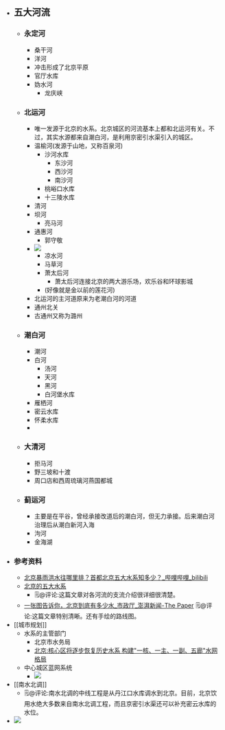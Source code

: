 - ## 五大河流
    - ### 永定河
        - 桑干河
        - 洋河
        - 冲击形成了北京平原
        - 官厅水库
        - 妫水河
            - 龙庆峡
    - ### 北运河
        - 唯一发源于北京的水系。北京城区的河流基本上都和北运河有关。不过，其实水源都来自潮白河，是利用京密引水渠引入的城区。
        - 温榆河(发源于山地，又称百泉河)
            - 沙河水库
                - 东沙河
                - 西沙河
                - 南沙河
            - 桃峪口水库
            - 十三陵水库
        - 清河
        - 坝河
            - 亮马河
        - 通惠河
            - 郭守敬
        - ![](https://firebasestorage.googleapis.com/v0/b/firescript-577a2.appspot.com/o/imgs%2Fapp%2Fxinyiheng%2FBWgnIrA4_s.png?alt=media&token=214a17d5-adf2-4b7f-ad73-34fa937186be)
            - 凉水河
            - 马草河
            - 萧太后河
                - 萧太后河连接北京的两大游乐场，欢乐谷和环球影城
            - (好像就是金以前的莲花河)
        - 北运河的主河道原来为老潮白河的河道
        - 通州北关
        - 古通州又称为潞州
    - ### 潮白河
        - 潮河
        - 白河
            - 汤河
            - 天河
            - 黑河
            - 白河堡水库
        - 雁栖河
        - 密云水库
        - 怀柔水库
        - 
    - ### 大清河
        - 拒马河
        - 野三坡和十渡
        - 周口店和西周琉璃河燕国都城
    - ### 蓟运河
        - 主要是在平谷，曾经承接改道后的潮白河，但无力承接。后来潮白河治理后从潮白新河入海
        - 泃河
        - 金海湖
- ### 参考资料
    - [北京暴雨洪水往哪里排？首都北京五大水系知多少？_哔哩哔哩_bilibili](https://www.bilibili.com/video/BV1db4y1U7HP/?spm_id_from=333.999.0.0&vd_source=3d8ccab137cc879b5f9cbc14d68843ab)
    - [北京的五大水系](https://ny.zdline.cn/h5/article/detail.do?artId=133042)
        - 🗒@评论:这篇文章对各河流的支流介绍很详细很清楚。
    - [一张图告诉你，北京到底有多少水_市政厅_澎湃新闻-The Paper](https://app.yinxiang.com/shard/s63/nl/13797828/65581cae-4827-46cb-8a9c-08828e88b7b4) 
🗒@评论:这篇文章特别清晰。还有手绘的路线图。
- [[城市规划]]
    - 水系的主管部门
        - 北京市水务局
        - [北京:核心区将逐步恢复历史水系 构建"一核、一主、一副、五廊"水网格局](http://bj.people.com.cn/n2/2022/1110/c82846-40188707.html)
    - 中心城区蓝网系统
        - ![](https://firebasestorage.googleapis.com/v0/b/firescript-577a2.appspot.com/o/imgs%2Fapp%2Fxinyiheng%2FdmH8u8tDaf.png?alt=media&token=64684c15-2e77-4ffb-a303-c24b7a76eb63)
- [[南水北调]]
    - 🗒@评论:南水北调的中线工程是从丹江口水库调水到北京。目前，北京饮用水绝大多数来自南水北调工程，而且京密引水渠还可以补充密云水库的水位。
- ![](https://firebasestorage.googleapis.com/v0/b/firescript-577a2.appspot.com/o/imgs%2Fapp%2Fxinyiheng%2FPnGH79CZTa.png?alt=media&token=2675e287-e799-4416-a3e6-6b564db8cbd3)
